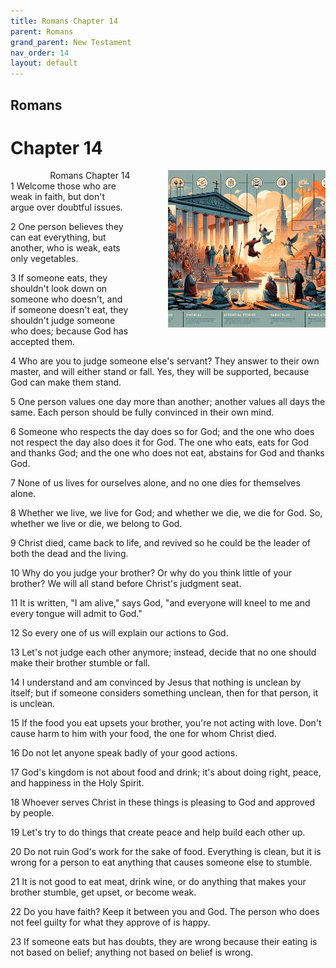 ```yaml
---
title: Romans Chapter 14
parent: Romans
grand_parent: New Testament
nav_order: 14
layout: default
---
```


## Romans

# Chapter 14

<div style="clear: both; text-align: right;">
    <img src="/assets/Image/Romans/500/14.jpg" alt="Romans Chapter 14" class="chapter-image" style="max-width: 50%; height: auto; float: right; margin: 0 0 10px 10px; padding-left: 10%;">
    <figcaption style="font-size: 14px;">Romans Chapter 14</figcaption>
</div>
1 Welcome those who are weak in faith, but don't argue over doubtful issues.

2 One person believes they can eat everything, but another, who is weak, eats only vegetables.

3 If someone eats, they shouldn't look down on someone who doesn't, and if someone doesn't eat, they shouldn't judge someone who does; because God has accepted them.

4 Who are you to judge someone else's servant? They answer to their own master, and will either stand or fall. Yes, they will be supported, because God can make them stand.

5 One person values one day more than another; another values all days the same. Each person should be fully convinced in their own mind.

6 Someone who respects the day does so for God; and the one who does not respect the day also does it for God. The one who eats, eats for God and thanks God; and the one who does not eat, abstains for God and thanks God.

7 None of us lives for ourselves alone, and no one dies for themselves alone.

8 Whether we live, we live for God; and whether we die, we die for God. So, whether we live or die, we belong to God.

9 Christ died, came back to life, and revived so he could be the leader of both the dead and the living.

10 Why do you judge your brother? Or why do you think little of your brother? We will all stand before Christ's judgment seat.

11 It is written, "I am alive," says God, "and everyone will kneel to me and every tongue will admit to God."

12 So every one of us will explain our actions to God.

13 Let's not judge each other anymore; instead, decide that no one should make their brother stumble or fall.

14 I understand and am convinced by Jesus that nothing is unclean by itself; but if someone considers something unclean, then for that person, it is unclean.

15 If the food you eat upsets your brother, you're not acting with love. Don't cause harm to him with your food, the one for whom Christ died.

16 Do not let anyone speak badly of your good actions.

17 God's kingdom is not about food and drink; it's about doing right, peace, and happiness in the Holy Spirit.

18 Whoever serves Christ in these things is pleasing to God and approved by people.

19 Let's try to do things that create peace and help build each other up.

20 Do not ruin God's work for the sake of food. Everything is clean, but it is wrong for a person to eat anything that causes someone else to stumble.

21 It is not good to eat meat, drink wine, or do anything that makes your brother stumble, get upset, or become weak.

22 Do you have faith? Keep it between you and God. The person who does not feel guilty for what they approve of is happy.

23 If someone eats but has doubts, they are wrong because their eating is not based on belief; anything not based on belief is wrong.


